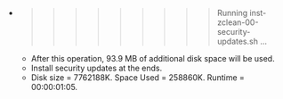* >>>>>>>>> Running inst-zclean-00-security-updates.sh ...
  * After this operation, 93.9 MB of additional disk space will be used.
  * Install security updates at the ends.
  * Disk size = 7762188K. Space Used = 258860K. Runtime = 00:00:01:05.
